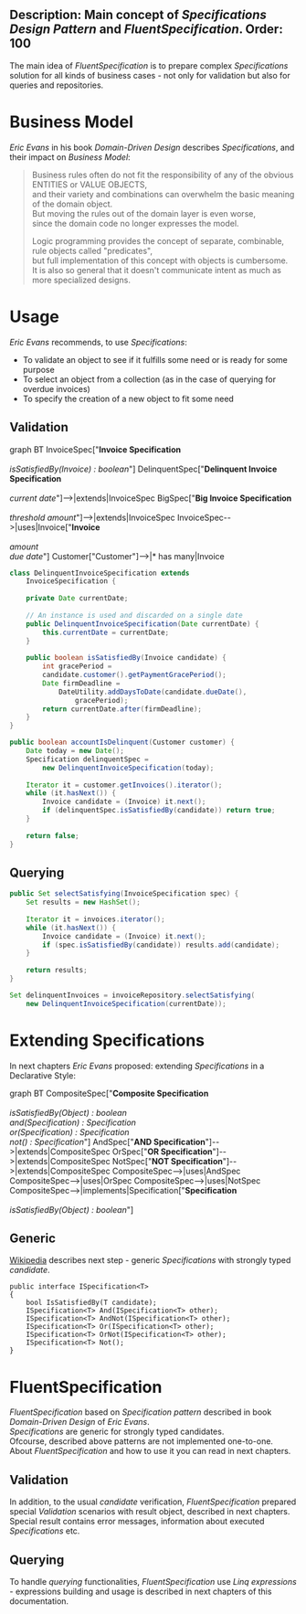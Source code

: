 Description: Main concept of <i>Specifications Design Pattern</i> and <i>FluentSpecification</i>.
Order: 100
---

The main idea of *FluentSpecification* is to prepare complex *Specifications* solution for all kinds of business cases - not only for validation but also for queries and repositories.  

# Business Model

*Eric Evans* in his book *Domain-Driven Design* describes *Specifications*, and their impact on *Business Model*:  
> Business rules often do not fit the responsibility of any of the obvious ENTITIES or VALUE OBJECTS,  
> and their variety and combinations can overwhelm the basic meaning of the domain object.  
> But moving the rules out of the domain layer is even worse,  
> since the domain code no longer expresses the model.  
>   
> Logic programming provides the concept of separate, combinable, rule objects called "predicates",  
> but full implementation of this concept with objects is cumbersome.  
> It is also so general that it doesn't communicate intent as much as more specialized designs.  

# Usage

*Eric Evans* recommends, to use *Specifications*:
- To validate an object to see if it fulfills some need or is ready for some purpose
- To select an object from a collection (as in the case of querying for overdue invoices)
- To specify the creation of a new object to fit some need

## Validation

<div class="mermaid abstraction">
    graph BT
        InvoiceSpec["<b>Invoice Specification</b><br/><br/><i>isSatisfiedBy(Invoice) : boolean</i>"]
        DelinquentSpec["<b>Delinquent Invoice Specification</b><br/><br/><i>current date</i>"]-->|extends|InvoiceSpec
        BigSpec["<b>Big Invoice Specification</b><br/><br/><i>threshold amount</i>"]-->|extends|InvoiceSpec
        InvoiceSpec-->|uses|Invoice["<b>Invoice</b><br/><br/><i>amount<br/>due date</i>"]
        Customer["Customer"]-->|* has many|Invoice
</div>

```java
class DelinquentInvoiceSpecification extends
    InvoiceSpecification {
    
    private Date currentDate;
    
    // An instance is used and discarded on a single date
    public DelinquentInvoiceSpecification(Date currentDate) {
        this.currentDate = currentDate;
    }
    
    public boolean isSatisfiedBy(Invoice candidate) {
        int gracePeriod =
        candidate.customer().getPaymentGracePeriod();
        Date firmDeadline =
            DateUtility.addDaysToDate(candidate.dueDate(),
                gracePeriod);
        return currentDate.after(firmDeadline);
    }
}
```
```java
public boolean accountIsDelinquent(Customer customer) {
    Date today = new Date();
    Specification delinquentSpec =
        new DelinquentInvoiceSpecification(today);
        
    Iterator it = customer.getInvoices().iterator();
    while (it.hasNext()) {
        Invoice candidate = (Invoice) it.next();
        if (delinquentSpec.isSatisfiedBy(candidate)) return true;
    }
    
    return false;
}
```

## Querying

```java
public Set selectSatisfying(InvoiceSpecification spec) {
    Set results = new HashSet();
    
    Iterator it = invoices.iterator();
    while (it.hasNext()) {
        Invoice candidate = (Invoice) it.next();
        if (spec.isSatisfiedBy(candidate)) results.add(candidate);
    }
    
    return results;
}
```
```java
Set delinquentInvoices = invoiceRepository.selectSatisfying(
    new DelinquentInvoiceSpecification(currentDate));
```

# Extending Specifications

In next chapters *Eric Evans* proposed: extending *Specifications* in a Declarative Style:

<div class="mermaid abstraction">
    graph BT
        CompositeSpec["<b>Composite Specification</b><br/><br/><i>isSatisfiedBy(Object) : boolean<br/>and(Specification) : Specification<br/>or(Specification) : Specification<br/>not() : Specification</i>"]
        AndSpec["<b>AND Specification</b>"]-->|extends|CompositeSpec
        OrSpec["<b>OR Specification</b>"]-->|extends|CompositeSpec
        NotSpec["<b>NOT Specification</b>"]-->|extends|CompositeSpec
        CompositeSpec-->|uses|AndSpec
        CompositeSpec-->|uses|OrSpec
        CompositeSpec-->|uses|NotSpec
        CompositeSpec-->|implements|Specification["<b>Specification</b><br/><br/><i>isSatisfiedBy(Object) : boolean</i>"]
</div>

## Generic

[Wikipedia](https://en.wikipedia.org/wiki/Specification_pattern#C#_6.0_with_generics) describes next step - generic *Specifications* with strongly typed *candidate*.

```chsarp
public interface ISpecification<T>
{
    bool IsSatisfiedBy(T candidate);
    ISpecification<T> And(ISpecification<T> other);
    ISpecification<T> AndNot(ISpecification<T> other);
    ISpecification<T> Or(ISpecification<T> other);
    ISpecification<T> OrNot(ISpecification<T> other);
    ISpecification<T> Not();
}
```

# FluentSpecification

*FluentSpecification* based on *Specification pattern* described in book *Domain-Driven Design* of *Eric Evans*.  
*Specifications* are generic for strongly typed candidates.  
Ofcourse, described above patterns are not implemented one-to-one. About *FluentSpecification* and how to use it you can read in next chapters.

## Validation

In addition, to the usual *candidate* verification, *FluentSpecification* prepared special *Validation* scenarios with result object, described in next chapters.  
Special result contains error messages, information about executed *Specifications* etc.

## Querying

To handle *querying* functionalities, *FluentSpecification* use *Linq expressions* - expressions building and usage is described in next chapters of this documentation.